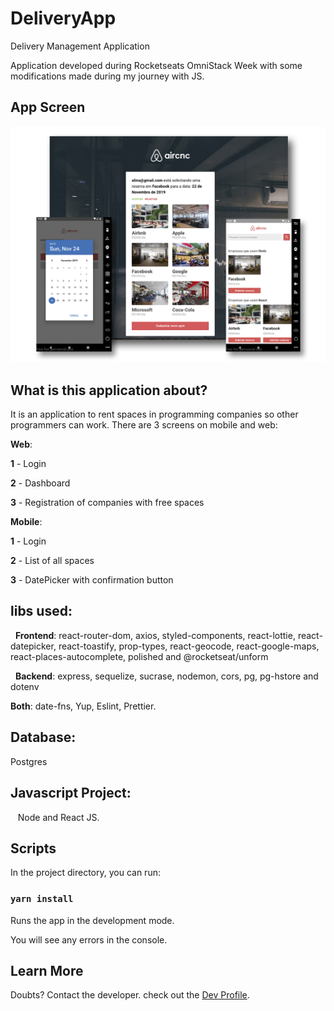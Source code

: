 # DeliveryApp

Delivery Management Application

Application developed during Rocketseats OmniStack Week with some modifications made during my journey with JS.


## App Screen
 
 <p align="center">
  <img alt="GitHub language count" src="https://github.com/keepact/AirCnC/blob/master/app-screen.jpg">
 </p>
 
## What is this application about?

It is an application to rent spaces in programming companies so other programmers can work. There are 3 screens on mobile and web: 

<strong>Web</strong>:

<strong>1</strong> - Login

<strong>2</strong> - Dashboard

<strong>3</strong> - Registration of companies with free spaces 

<strong>Mobile</strong>:

<strong>1</strong> - Login

<strong>2</strong> - List of all spaces

<strong>3</strong> - DatePicker with confirmation button


## libs used:
  
  <strong>Frontend</strong>: react-router-dom, axios, styled-components, react-lottie, react-datepicker, react-toastify, prop-types, react-geocode, react-google-maps, react-places-autocomplete, polished and @rocketseat/unform
  
  <strong>Backend</strong>: express, sequelize, sucrase, nodemon, cors, pg, pg-hstore and dotenv
  
  <strong>Both</strong>: date-fns, Yup, Eslint, Prettier.
  
## Database:

 Postgres
 
## Javascript Project:
 
 Node and React JS.

## Scripts

In the project directory, you can run:

### `yarn install`

Runs the app in the development mode.<br />

You will see any errors in the console.

## Learn More

Doubts? Contact the developer. check out the [Dev Profile](https://github.com/keepact).<br />

